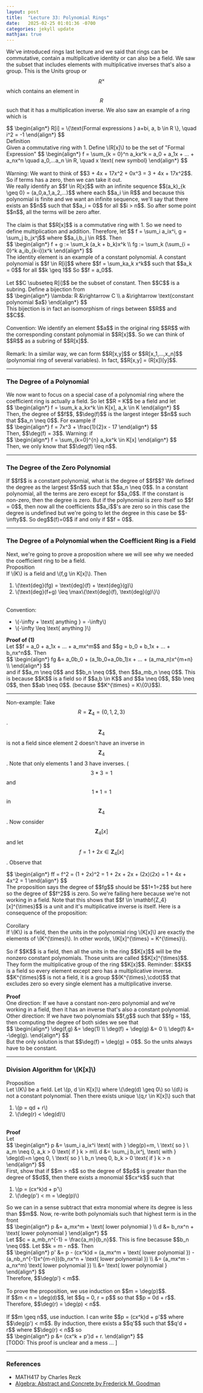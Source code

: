 ```yaml
---
layout: post
title:  "Lecture 33: Polynomial Rings"
date:   2025-02-25 01:01:36 -0700
categories: jekyll update
mathjax: true
---
```

We've introduced rings last lecture and we said that rings can be commutative, contain a multiplicative identity or can also be a field. We saw the subset that includes elements with multiplicative inverses that's also a group. This is the Units group or $$R^{\times}$$ which contains an element in $$R$$ such that it has a multiplication inverse. We also saw an example of a ring which is
<div>
$$
\begin{align*}
R[i] = \{\text{Formal expressions } a+bi, a, b \in R \}, \quad i^2 = -1
\end{align*}
$$
</div>

<!----------------------------------------------------------------------------->
<div class="mintheaderdiv">
Definition
</div>
<div class="mintbodydiv">
Given a commutative ring with 1. Define \(R[x]\) to be the set of "Formal Expression"
$$
\begin{align*}
f = \sum_{k = 0}^n a_kx^k = a_0 + a_1x + ... + a_nx^n \quad a_0,...a_n \in R, \quad x \text{ new symbol}
\end{align*}
$$
</div>
<!--------------------------------------------------------------------------->
<br>
Warning: We want to think of $$3 + 4x + 17x^2 + 0x^3 = 3 + 4x + 17x^2$$. So if terms has a zero, then we can take it out. 
<br>
We really identify an $$f \in R[x]$$ with an infinite sequence $$(a_k)_{k \geq 0} = (a_0,a_1,a_2,...)$$ where each $$a_i \in R$$ and because this polynomial is finite and we want an infinite sequence, we'll say that there exists an $$n$$ such that $$a_i = 0$$ for all $$i > n$$. So after some point $$n$$, all the terms will be zero after.
<br>
<br>
The claim is that $$R[x]$$ is a commutative ring with 1. So we need to define multiplication and addition. Therefore, let $$ f = \sum_i a_ix^i, g = \sum_j b_jx^j$$ where $$a_i,b_j \in R$$. Then
<div>
$$
\begin{align*}
f + g := \sum_k (a_k + b_k)x^k \\
fg := \sum_k (\sum_{i = 0}^k a_ib_{k-i})x^k
\end{align*}
$$
</div>
<!--------------------------------------------------------------------------->
The identity element is an example of a constant polynomial. A constant polynomial is $$f \in R[i]$$ where $$f = \sum_ka_k x^k$$ such that $$a_k = 0$$ for all $$k \geq 1$$ So $$f = a_0$$.
<br>
<br>
Let $$C \subseteq R[i]$$ be the subset of constant. Then $$C$$ is a subring. Define a bijection from
<div>
$$
\begin{align*}
\lambda: R &\rightarrow C \\
         a &\rightarrow \text{constant polynomial $a$}
\end{align*}
$$
</div>
This bijection is in fact an isomorphism of rings between $$R$$ and $$C$$. 
<br>
<br>
Convention: We identify an element $$a$$ in the original ring $$R$$ with the corresponding constant polynomial in $$R[x]$$. So we can think of $$R$$ as a subring of $$R[x]$$. 
<br>
<br>
Remark: In a similar way, we can form $$R[x,y]$$ or $$R[x_1,...,x_n]$$ (polynomial ring of several variables). In fact, $$R[x,y] = (R[x])[y]$$.
<hr>

<!----------------------------------------------------------------------->
<h3>The Degree of a Polynomial</h3>
We now want to focus on a special case of a polynomial ring where the coefficient ring is actually a field. So let $$R = K$$ be a field and let 
<div>
$$
\begin{align*}
f = \sum_k a_kx^k \in K[x], a_k \in K
\end{align*}
$$
</div>
Then, the degree of $$f$$, $$\deg(f)$$ is the largest integer $$n$$ such that $$a_n \neq 0$$. For example if
<div>
$$
\begin{align*}
f = 7x^3 + \frac{1}{2}x - 17
\end{align*}
$$
</div>
Then, $$\deg(f) = 3$$. Warning: if 
<div>
$$
\begin{align*}
f = \sum_{k=0}^{n} a_kx^k \in K[x]
\end{align*}
$$
</div>
Then, we only know that $$\deg(f) \leq n$$.
<hr>

<!------------------------------------------------------------------------>
<h3>The Degree of the Zero Polynomial</h3>
If $$f$$ is a constant polynomial, what is the degree of $$f$$? We defined the degree as the largest $$n$$ such that $$a_n \neq 0$$. In a constant polynomial, all the terms are zero except for $$a_0$$. If the constant is non-zero, then the degree is zero. But if the polynomial is zero itself so $$f = 0$$, then now all the coefficients $$a_i$$'s are zero so in this case the degree is undefined but we're going to let the degree in this case be $$-\infty$$. So deg$$(f)=0$$ if and only if $$f = 0$$. 
<hr>

<!------------------------------------------------------------------------>
<h3>The Degree of a Polynomial when the Coefficient Ring is a Field</h3>
Next, we're going to prove a proposition where we will see why we needed the coefficient ring to be a field.
<br>
<!------------------------------------------------------------------------>
<div class="peachheaderdiv">
Proposition
</div>
<div class="peachbodydiv">
If \(K\) is a field and \(f,g \in K[x]\). Then
<ol> 
	<li>\(\text{deg}(fg) = \text{deg}(f) + \text{deg}(g)\)</li>
	<li>\(\text{deg}(f+g) \leq \max\{\text{deg}(f), \text{deg}(g)\}\)</li>
</ol>
</div>
<!------------------------------------------------------------------------>
<br>
Convention: 
<ul>
	<li>\(-\infty + \text{ anything } = -\infty\)</li>
	<li>\(-\infty \leq \text{ anything }\)</li>
</ul>
<b>Proof of (1)</b>
<br>
Let $$f = a_0 + a_1x + ... + a_mx^m$$ and $$g = b_0 + b_1x + ... + b_nx^n$$. Then
<div>
$$
\begin{align*}
fg &= a_0b_0 + (a_1b_0+a_0b_1)x + ... + (a_ma_n)x^{m+n} \\
\end{align*}
$$
</div>
and if $$a_m \neq 0$$ and $$b_n \neq 0$$, then $$a_mb_n \neq 0$$. This is because $$K$$ is a field so if $$a,b \in K$$ and $$a \neq 0$$, $$b \neq 0$$, then $$ab \neq 0$$. (because $$K^{\times} = K\{0\}$$). 
<hr>

Non-example: Take $$R = \mathbf{Z}_4 = \{0,1,2,3\}$$. $$\mathbf{Z}_4$$ is not a field since element 2 doesn't have an inverse in $$\mathbf{Z}_4$$. Note that only elements 1 and 3 have inverses. ($$3*3 = 1$$ and $$1*1 = 1$$ in $$\mathbf{Z}_4$$. Now consider $$\mathbf{Z}_4[x]$$ and let $$f = 1 + 2x \in \mathbf{Z}_4[x]$$. Observe that
<div>
$$
\begin{align*}
ff = f^2 = (1 + 2x)^2 = 1 + 2x + 2x + (2x)(2x) = 1 + 4x + 4x^2 = 1
\end{align*}
$$
</div>
The proposition says the degree of $$fg$$ should be $$1+1=2$$ but here so the degree of $$f^2$$ is zero. So we're failing here because we're not working in a field. Note that this shows that $$f \in \mathbf{Z_4}[x]^{\times}$$ is a unit and it's multiplicative inverse is itself.  Here is a consequence of the proposition:
<br>
<br>
<!------------------------------------------------------------------------>
<div class="peachheaderdiv">
Corollary
</div>
<div class="peachbodydiv">
If \(K\) is a field, then the units in the polynomial ring \(K[x]\) are exactly the elements of \(K^{\times}\). In other words, \(K[x]^{\times} = K^{\times}\).
</div>
<!------------------------------------------------------------------------>
<br>
So if $$K$$ is a field, then all the units in the ring $$K[x]$$ will be the nonzero constant polynomials. Those units are called $$K[x]^{\times}$$. They form the multiplicative group of the ring $$K[x]$$. Reminder: $$K$$ is a field so every element except zero has a multiplicative inverse. $$K^{\times}$$ is not a field, it is a group $$(K^{\times},\cdot)$$ that excludes zero so every single element has a multiplicative inverse. 
<br>
<br>
<b>Proof</b>
<br>
One direction: If we have a constant non-zero polynomial and we're working in a field, then it has an inverse that's also a constant polynomial.
<br>
Other direction: If we have two polynomials $$f,g$$ such that $$fg = 1$$, then computing the degree of both sides we see that 
<div>
$$
\begin{align*}
\deg(f,g) &= \deg(1) \\
\deg(f) + \deg(g) &= 0 \\
\deg(f) &= -\deg(g).
\end{align*}
$$
</div>
But the only solution is that $$\deg(f) = \deg(g) = 0$$. So the units always have to be constant.
<hr>

<!------------------------------------------------------------------------->
<h3>Division Algorithm for \(K[x]\)</h3>
<!------------------------------------------------------------------------>
<div class="peachheaderdiv">
Proposition
</div>
<div class="peachbodydiv">
Let \(K\) be a field. Let \(p, d \in K[x]\) where \(\deg(d) \geq 0\) so \(d\) is not a constant polynomial. Then there exists unique \(q,r \in K[x]\) such that
<ol>
	<li>\(p = qd + r\)</li>
	<li>\(\deg(r) < \deg(d)\)</li>
</ol>
</div>
<!------------------------------------------------------------------------->
<br>
<b>Proof</b>
<br>
Let
<div>
$$
\begin{align*}
p &= \sum_i a_ix^i \text{ with } \deg(p)=m, \ \text{ so } \ a_m \neq 0, a_k > 0 \text{ if } k > m\\
d &= \sum_j b_ix^j, \text{ with } \deg(d)=n \geq 0, \ \text{ so } \ b_n \neq 0, b_k > 0 \text{ if } k > n
\end{align*}
$$
</div>
First, show that if $$m > n$$ so the degree of $$p$$ is greater than the degree of $$d$$, then there exists a monomial $$cx^k$$ such that
<ol>
	<li>\(p = (cx^k)d + p'\)</li>
	<li>\(\deg(p') < m = \deg(p)\)</li>
</ol>
So we can in a sense subtract that extra monomial where its degree is less than $$m$$. Now, re-write both polynomials such that highest term is in the front
<div>
$$
\begin{align*}
p &= a_mx^m + \text{ lower polynomial } \\
d &= b_nx^n + \text{ lower polynomial }
\end{align*}
$$
</div>
Let $$c = a_mb_n^{-1} = \frac{a_m}{b_n}$$. This is fine becasuse $$b_n \neq 0$$. Let $$k = m - n$$. Then 
<div>
$$
\begin{align*}
p' &= p - (cx^k)d = (a_mx^m + \text{ lower polynomial }) - (a_nb_n^{-1}x^{m-n})(b_nx^n + \text{ lower polynomial }) \\
&= (a_mx^m - a_nx^m) \text{ lower polynomial }) \\
&= \text{ lower polynomial }
\end{align*}
$$
</div>
Therefore, $$\deg(p') < m$$. 
<br>
<br>
To prove the proposition, we use induction on $$m = \deg(p)$$. <br>
If $$m < n = \deg(d)$$, let $$q = 0, r = p$$ so that $$p = 0d + r$$. Therefore, $$\deg(r) = \deg(p) < n$$. 
<br>
<br>
If $$m \geq n$$, use induction. I can write $$p = (cx^k)d + p'$$ where $$\deg(p') < m$$. By induction, there exists a $$q'$$ such that $$q'd + r$$ where $$\deg(r) < n$$ so 
<div>
$$
\begin{align*}
p &= (cx^k + p')d + r.
\end{align*}
$$
</div>
[TODO: This proof is unclear and a mess ... ]
<hr>

<!------------------------------------------------------------------------->
<h3>References</h3>
<ul>
	<li>MATH417 by Charles Rezk</li>
	<li><a href="https://homepage.divms.uiowa.edu/~goodman/algebrabook.dir/algebrabook.html">Algebra: Abstract and Concrete by Frederick M. Goodman</a></li>
</ul>






















